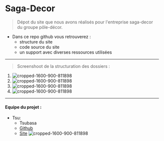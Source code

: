 # Saga-Decor



> Dépot du site que nous avons réalisés pour l'entreprise saga-decor du groupe pôle-décor. 

* Dans ce repo github vous retrouverez :
  + structure du site
  + code source du site
  + un support avec diverses ressources utilisées
    
--------------------------------------------------------------------------------------------------


> Screenshoot de la structuration des dossiers : 
1. ![cropped-1600-900-811898](https://cdn.discordapp.com/attachments/1203964005866147850/1206548538964709376/image.png?ex=65dc68e4&is=65c9f3e4&hm=c7e4dd640d1f83d1288aece76ccc84e97a48d488eccf2b395eca3d0230df2fbe&)
 2. ![cropped-1600-900-811898](https://cdn.discordapp.com/attachments/1203964005866147850/1206548636591329300/image.png?ex=65dc68fb&is=65c9f3fb&hm=50691ceb4d7c8123d5fd00d529b4cc5417010c3a680081f634dfafeb5e86196c&)
 3. ![cropped-1600-900-811898](https://cdn.discordapp.com/attachments/1203964005866147850/1206548700089032725/image.png?ex=65dc690a&is=65c9f40a&hm=228f4b25946d97fda82654f730f24483622bb1a4a2e8894249879c16d8506a38&)
 4. ![cropped-1600-900-811898](https://cdn.discordapp.com/attachments/1203964005866147850/1206548759161475122/image.png?ex=65dc6918&is=65c9f418&hm=328c614e23d315f4b88346481e8c01ef3edfc790750dc1a738a58ce33e489e53&)


--------------------------------------------------------------------------------------------------

#### Equipe du projet : 

* Tsu:
  + Tsubasa
  + [Github](https://github.com/1Tsubasa)
  + [Site](https://clarity-corp/tsubasa)
    ![cropped-1600-900-811898](https://cdn.discordapp.com/attachments/1176662859011338272/1206545829003792394/pfp-ariana-grande-grande-Favim.com-6819733.jpg?ex=65dc665e&is=65c9f15e&hm=e9edf3f0e72f384af7d3161c6da16e02ea2339a23a961433f874aaca69fa85a5&)
  
    
